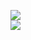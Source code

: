 [![](https://img.shields.io/badge/Made%20With-Github%20Spray-lightgrey.svg?style=for-the-badge&logo=github)](https://github.com/Annihil/github-spray#21765)  
[![](https://i.imgur.com/2DrTn0Z.gif)](https://github.com/Annihil/github-spray)
